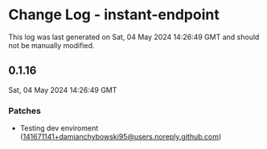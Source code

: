 # Change Log - instant-endpoint

This log was last generated on Sat, 04 May 2024 14:26:49 GMT and should not be manually modified.

<!-- Start content -->

## 0.1.16

Sat, 04 May 2024 14:26:49 GMT

### Patches

-   Testing dev enviroment (141671141+damianchybowski95@users.noreply.github.com)
